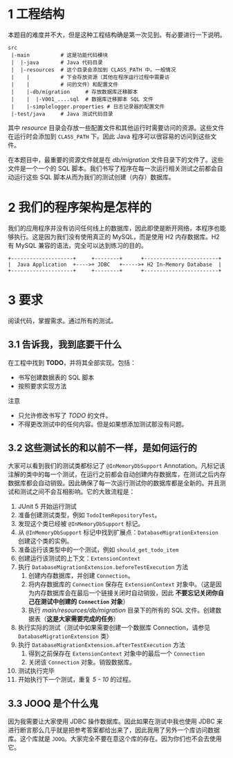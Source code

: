 # 1 工程结构

本题目的难度并不大，但是这种工程结构确是第一次见到。有必要进行一下说明。

```
src
 |-main          # 这是功能代码模块
 |  |-java       # Java 代码目录
 |  |-resources  # 这个目录会添加到 CLASS_PATH 中。一般情况
 |    |          # 下会存放资源（其他在程序运行过程中需要访
 |    |          # 问的文件）和配置文件
 |    |-db/migration     # 存放数据库迁移脚本
 |    |  |-V001_....sql  # 数据库迁移脚本 SQL 文件
 |    |-simplelogger.properties # 日志记录器的配置文件
 |-test/java     # Java 测试代码目录  
```

其中 *resource* 目录会存放一些配置文件和其他运行时需要访问的资源。这些文件在运行时会添加到 `CLASS_PATH` 下。因此 Java 程序可以很容易的访问到这些文件。

在本题目中，最重要的资源文件就是在 *db/migration* 文件目录下的文件了。这些文件是一个一个的 SQL 脚本。我们书写了程序在每一次运行相关测试之前都会自动运行这些 SQL 脚本从而为我们的测试创建（内存）数据库。

# 2 我们的程序架构是怎样的

我们的应用程序并没有访问任何线上的数据库，因此即使是断开网络，本程序也能够执行。这是因为我们没有使用真正的 MySQL，而是使用 H2 内存数据库。H2 有 MySQL 兼容的语法，完全可以达到练习的目的。

```
+--------------------+     +--------+      +------------------------+
|  Java Application  +---->+ JDBC   +----->+ H2 In-Memory Database  |
+--------------------+     +--------+      +------------------------+
```

# 3 要求

阅读代码，掌握需求。通过所有的测试。

## 3.1 告诉我，我到底要干什么

在工程中找到 **TODO**，并将其全部实现。包括：

* 书写创建数据表的 SQL 脚本
* 按照要求实现方法

注意

* 只允许修改书写了 *TODO* 的文件。
* 不得更改测试中的任何内容。但是如果想添加测试那没有问题。

## 3.2 这些测试长的和以前不一样，是如何运行的

大家可以看到我们的测试类都标记了 `@InMemoryDbSupport` Annotation。凡标记该注解的类中的每一个测试，在运行之前都会自动创建内存数据库，在测试之后内存数据库都会自动销毁。因此确保了每一次运行测试你的数据库都是全新的。并且测试和测试之间不会互相影响。它的大致流程是：

1. JUnit 5 开始运行测试
1. 准备创建测试类型，例如 `TodoItemRepositoryTest`。
1. 发现这个类已经被 `@InMemoryDbSupport` 标记。
1. 从 `@InMemoryDbSupport` 标记中找到扩展点：`DatabaseMigrationExtension` 创建这个类的实例。
1. 准备运行该类型中的一个测试，例如 `should_get_todo_item`
1. 创建运行该测试的上下文：`ExtensionContext`
1. 执行 `DatabaseMigrationExtension.beforeTestExecution` 方法
    1. 创建内存数据库，并创建 `Connection`。
    1. 将内存数据库的 `Connection` 保存在 `ExtensionContext` 对象中。（这是因为内存数据库会在最后一个链接关闭时自动销毁，因此 **不要忘记关闭你自己在测试中创建的 `Connection` 对象**）
    1. 执行 *main/resources/db/migration* 目录下的所有的 SQL 文件。创建数据表（**这是大家需要完成的任务**）
1. 执行实际的测试（测试中如果需要创建一个数据库 Connection，请参见 `DatabaseMigrationExtension` 类）
1. 执行 `DatabaseMigrationExtension.afterTestExecution` 方法
    1. 得到之前保存在 `ExtensionContext` 对象中的最后一个 `Connection`
    1. 关闭该 `Connection` 对象。销毁数据库。
1. 测试执行完毕
1. 开始执行下一个测试，重复 *5 - 10* 的过程。

## 3.3 JOOQ 是个什么鬼

因为我需要让大家使用 JDBC 操作数据库。因此如果在测试中我也使用 JDBC 来进行断言那么几乎就是把参考答案都给出来了，因此我用了另外一个库访问数据库。这个库就是 `JOOQ`。大家完全不要在意这个库的存在。因为你们也不会去使用它。